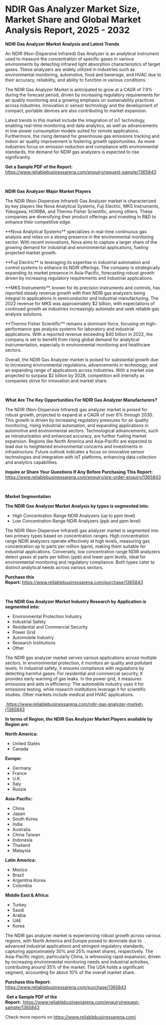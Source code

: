 <p><h1>NDIR Gas Analyzer Market Size, Market Share and Global Market Analysis Report, 2025 - 2032</h1></p><p><strong>NDIR Gas Analyzer Market Analysis and Latest Trends</strong></p>
<p><p>An NDIR (Non-Dispersive Infrared) Gas Analyzer is an analytical instrument used to measure the concentration of specific gases in various environments by detecting infrared light absorption characteristics of target gases. These analyzers are widely utilized in industries such as environmental monitoring, automotive, food and beverage, and HVAC due to their accuracy, reliability, and ability to function in various conditions. </p><p>The NDIR Gas Analyzer Market is anticipated to grow at a CAGR of 7.9% during the forecast period, driven by increasing regulatory requirements for air quality monitoring and a growing emphasis on sustainability practices across industries. Innovation in sensor technology and the development of compact, portable devices are also contributing to market expansion. </p><p>Latest trends in this market include the integration of IoT technology, enabling real-time monitoring and data analytics, as well as advancements in low-power consumption models suited for remote applications. Furthermore, the rising demand for greenhouse gas emissions tracking and indoor air quality improvement is fostering growth opportunities. As more industries focus on emission reduction and compliance with environmental standards, the demand for NDIR gas analyzers is expected to rise significantly.</p></p>
<p><strong>Get a Sample PDF of the Report:&nbsp;</strong> <a href="https://www.reliablebusinessarena.com/enquiry/request-sample/1365843?utm_campaign=2518&utm_medium=2&utm_source=Github&utm_content=ia&utm_term=22032025&utm_id=ndir-gas-analyzer">https://www.reliablebusinessarena.com/enquiry/request-sample/1365843</a></p>
<p>&nbsp;</p>
<p><strong>NDIR Gas Analyzer Major Market Players</strong></p>
<p><p>The NDIR (Non-Dispersive Infrared) Gas Analyzer market is characterized by key players like Nova Analytical Systems, Fuji Electric, MKS Instruments, Yokogawa, HORIBA, and Thermo Fisher Scientific, among others. These companies are diversifying their product offerings and investing in R&D to enhance their competitive edge.</p><p>**Nova Analytical Systems** specializes in real-time continuous gas analysis and relies on a strong presence in the environmental monitoring sector. With recent innovations, Nova aims to capture a larger share of the growing demand for industrial and environmental applications, fueling projected market growth.</p><p>**Fuji Electric** is leveraging its expertise in industrial automation and control systems to enhance its NDIR offerings. The company is strategically expanding its market presence in Asia-Pacific, forecasting robust growth driven by increasing regulatory requirements and industrial applications.</p><p>**MKS Instruments**, known for its precision instruments and controls, has reported steady revenue growth with their NDIR gas analyzers being integral to applications in semiconductor and industrial manufacturing. The 2022 revenue for MKS was approximately $2 billion, with expectations of continued growth as industries increasingly automate and seek reliable gas analysis solutions.</p><p>**Thermo Fisher Scientific** remains a dominant force, focusing on high-performance gas analysis systems for laboratory and industrial applications. With a reported revenue exceeding $40 billion in 2022, the company is set to benefit from rising global demand for analytical instrumentation, especially in environmental monitoring and healthcare sectors.</p><p>Overall, the NDIR Gas Analyzer market is poised for substantial growth due to increasing environmental regulations, advancements in technology, and an expanding range of applications across industries. With a market size projected to surpass $2 billion by 2028, competition will intensify as companies strive for innovation and market share.</p></p>
<p>&nbsp;</p>
<p><strong>What Are The Key Opportunities For NDIR Gas Analyzer Manufacturers?</strong></p>
<p><p>The NDIR (Non-Dispersive Infrared) gas analyzer market is poised for robust growth, projected to expand at a CAGR of over 6% through 2030. This growth is driven by increasing regulatory pressures for air quality monitoring, rising industrial automation, and expanding applications in automotive and environmental sectors. Technological advancements, such as miniaturization and enhanced accuracy, are further fueling market expansion. Regions like North America and Asia-Pacific are expected to lead due to heightened environmental concerns and investments in infrastructure. Future outlook indicates a focus on innovative sensor technologies and integration with IoT platforms, enhancing data collection and analytics capabilities.</p></p>
<p><strong>Inquire or Share Your Questions If Any Before Purchasing This Report:</strong> <a href="https://www.reliablebusinessarena.com/enquiry/pre-order-enquiry/1365843?utm_campaign=2518&utm_medium=2&utm_source=Github&utm_content=ia&utm_term=22032025&utm_id=ndir-gas-analyzer">https://www.reliablebusinessarena.com/enquiry/pre-order-enquiry/1365843</a></p>
<p>&nbsp;</p>
<p><strong>Market Segmentation</strong></p>
<p><strong>The NDIR Gas Analyzer Market Analysis by types is segmented into:</strong></p>
<p><ul><li>High Concentration Range NDIR Analyzers (up to ppm level)</li><li>Low Concentration Range NDIR Analyzers (ppb and ppm level)</li></ul></p>
<p><p>The NDIR (Non-Dispersive Infrared) gas analyzer market is segmented into two primary types based on concentration ranges. High concentration range NDIR analyzers operate effectively at high levels, measuring gas concentration up to parts per million (ppm), making them suitable for industrial applications. Conversely, low concentration range NDIR analyzers detect gases at parts per billion (ppb) and lower ppm levels, ideal for environmental monitoring and regulatory compliance. Both types cater to distinct analytical needs across various sectors.</p></p>
<p><strong>Purchase this Report:&nbsp;</strong><a href="https://www.reliablebusinessarena.com/purchase/1365843?utm_campaign=2518&utm_medium=2&utm_source=Github&utm_content=ia&utm_term=22032025&utm_id=ndir-gas-analyzer">https://www.reliablebusinessarena.com/purchase/1365843</a></p>
<p>&nbsp;</p>
<p><strong>The NDIR Gas Analyzer Market Industry Research by Application is segmented into:</strong></p>
<p><ul><li>Environmental Protection Industry</li><li>Industrial Safety</li><li>Residential and Commercial Security</li><li>Power Grid</li><li>Automobile Industry</li><li>Research Institutions</li><li>Other</li></ul></p>
<p><p>The NDIR gas analyzer market serves various applications across multiple sectors. In environmental protection, it monitors air quality and pollutant levels. In industrial safety, it ensures compliance with regulations by detecting harmful gases. For residential and commercial security, it provides early warning of gas leaks. In the power grid, it measures emissions and aids in efficiency. The automobile industry uses it for emissions testing, while research institutions leverage it for scientific studies. Other markets include medical and HVAC applications.</p></p>
<p><a href="https://www.reliablebusinessarena.com/ndir-gas-analyzer-market-r1365843?utm_campaign=2518&utm_medium=2&utm_source=Github&utm_content=ia&utm_term=22032025&utm_id=ndir-gas-analyzer">&nbsp;https://www.reliablebusinessarena.com/ndir-gas-analyzer-market-r1365843</a></p>
<p><strong>In terms of Region, the NDIR Gas Analyzer Market Players available by Region are:</strong></p>
<p>
    <p> <strong> North America: </strong>
        <ul>
            <li>United States</li>
            <li>Canada</li>
        </ul>
        </p> 
    <p> <strong> Europe: </strong>
        <ul>
            <li>Germany</li>
            <li>France</li>
            <li>U.K.</li>
            <li>Italy</li>
            <li>Russia</li>
        </ul>
        </p> 
    <p> <strong> Asia-Pacific: </strong>
        <ul>
            <li>China</li>
            <li>Japan</li>
            <li>South Korea</li>
            <li>India</li>
            <li>Australia</li>
            <li>China Taiwan</li>
            <li>Indonesia</li>
            <li>Thailand</li>
            <li>Malaysia</li>
        </ul>
        </p> 
    <p> <strong> Latin America: </strong>
        <ul>
            <li>Mexico</li>
            <li>Brazil</li>
            <li>Argentina Korea</li>
            <li>Colombia</li>
        </ul>
        </p> 
    <p> <strong> Middle East & Africa: </strong>
        <ul>
            <li>Turkey</li>
            <li>Saudi</li>
            <li>Arabia</li>
            <li>UAE</li>
            <li>Korea</li>
        </ul>
    </p>
    </p>
<p><p>The NDIR gas analyzer market is experiencing robust growth across various regions, with North America and Europe poised to dominate due to advanced industrial applications and stringent regulatory standards, capturing approximately 30% and 25% market shares, respectively. The Asia-Pacific region, particularly China, is witnessing rapid expansion, driven by increasing environmental monitoring needs and industrial activities, contributing around 35% of the market. The USA holds a significant segment, accounting for about 10% of the overall market share.</p></p>
<p><strong>Purchase this Report: </strong><a href="https://www.reliablebusinessarena.com/purchase/1365843?utm_campaign=2518&utm_medium=2&utm_source=Github&utm_content=ia&utm_term=22032025&utm_id=ndir-gas-analyzer">https://www.reliablebusinessarena.com/purchase/1365843</a></p>
<p>&nbsp;<strong>Get a Sample PDF of the Report:&nbsp;&nbsp;</strong><a href="https://www.reliablebusinessarena.com/enquiry/request-sample/1365843?utm_campaign=2518&utm_medium=2&utm_source=Github&utm_content=ia&utm_term=22032025&utm_id=ndir-gas-analyzer">https://www.reliablebusinessarena.com/enquiry/request-sample/1365843</a></p>
<p><strong></strong></p>
<p>Check more reports on <a href="https://www.reliablebusinessarena.com/?utm_campaign=2518&utm_medium=2&utm_source=Github&utm_content=ia&utm_term=22032025&utm_id=ndir-gas-analyzer">https://www.reliablebusinessarena.com/</a></p>